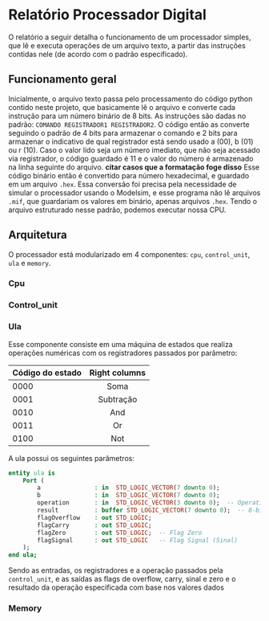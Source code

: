 # Relatório Processador Digital
O relatório a seguir detalha o funcionamento de um processador simples, que lê e executa operações de um arquivo texto, a partir das instruções contidas nele (de acordo com o padrão especificado).

## Funcionamento geral
Inicialmente, o arquivo texto passa pelo processamento do código python contido neste projeto, que basicamente lê o arquivo e converte cada instrução para um número binário de 8 bits. As instruções são dadas no padrão: ```COMANDO REGISTRADOR1 REGISTRADOR2```. O código então as converte seguindo o padrão de 4 bits para armazenar o comando e 2 bits para armazenar o indicativo de qual registrador está sendo usado a (00), b (01) ou r (10). Caso o valor lido seja um número imediato, que não seja acessado via registrador, o código guardado é 11 e o valor do número é armazenado na linha seguinte do arquivo. **citar casos que a formatação foge disso**
Esse código binário então é convertido para número hexadecimal, e guardado em um arquivo ```.hex```. Essa conversão foi precisa pela necessidade de simular o processador usando o Modelsim, e esse programa não lê arquivos ```.mif```, que guardariam os valores em binário, apenas arquivos ```.hex```.
Tendo o arquivo estruturado nesse padrão, podemos executar nossa CPU.

## Arquitetura
O processador está modularizado em 4 componentes: ```cpu```, ```control_unit```, ```ula``` e ```memory```.

### Cpu

### Control_unit

### Ula
Esse componente consiste em uma máquina de estados que realiza operações numéricas com os registradores passados por parâmetro:

| Código do estado  | Right columns |
| --------------    |:-------------:|
| 0000              | Soma          |
| 0001              | Subtração     |
| 0010              | And           |
| 0011              | Or            |
| 0100              | Not           |

A ula possui os seguintes parâmetros:

```vhdl
entity ula is
    Port (
        a               : in  STD_LOGIC_VECTOR(7 downto 0);
        b               : in  STD_LOGIC_VECTOR(7 downto 0);
        operation       : in  STD_LOGIC_VECTOR(3 downto 0);  -- Operation selector
        result          : buffer STD_LOGIC_VECTOR(7 downto 0);  -- 8-bit result
        flagOverflow    : out STD_LOGIC;                     
        flagCarry       : out STD_LOGIC;
        flagZero        : out STD_LOGIC;  -- Flag Zero
        flagSignal      : out STD_LOGIC   -- Flag Signal (Sinal)
    );
end ula;
```
Sendo as entradas, os registradores e a operação passados pela ```control_unit```, e as saídas as flags de overflow, carry, sinal e zero e o resultado da operação especificada com base nos valores dados

### Memory
